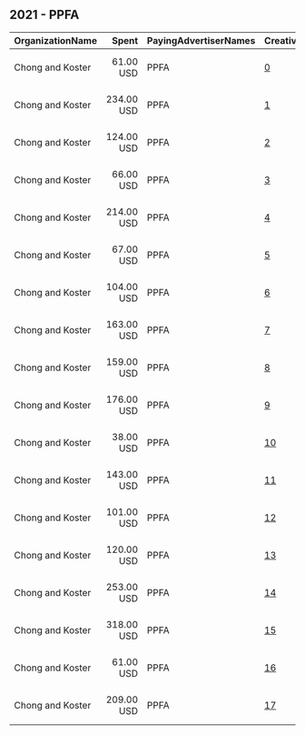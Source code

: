 ## 2021 - PPFA 
|OrganizationName|Spent|PayingAdvertiserNames|CreativeUrls|Impressions|Genders|AgeBrackets|CountryCodes|BillingAddresses|CandidateBallotInformation|
|:---|---:|:---|:---|---:|:---|:---|:---|:---|:---|
|Chong and Koster|61.00 USD|PPFA|[0](https://www.snap.com/political-ads/asset/c2450d55330aac41543509cb067716bae66baf9ae68fdb025e32586f98303b42?mediaType=mp4)|10,840|FEMALE|18-35|united states|"1640 Rhode Island Ave. NW, Suite 600,Washington,20036,US"||
|Chong and Koster|234.00 USD|PPFA|[1](https://www.snap.com/political-ads/asset/a329e5946e3533e52cbbc0213592c55083565a71ad7a82248b1c5fbfdd456168?mediaType=mp4)|40,598|FEMALE|18-35|united states|"1640 Rhode Island Ave. NW, Suite 600,Washington,20036,US"||
|Chong and Koster|124.00 USD|PPFA|[2](https://www.snap.com/political-ads/asset/a329e5946e3533e52cbbc0213592c55083565a71ad7a82248b1c5fbfdd456168?mediaType=mp4)|20,724|FEMALE|18-35|united states|"1640 Rhode Island Ave. NW, Suite 600,Washington,20036,US"||
|Chong and Koster|66.00 USD|PPFA|[3](https://www.snap.com/political-ads/asset/a9c60365ea5d28e8afb408f0470b31ceffad30a1f2ea0913b3f307651036455c?mediaType=mp4)|14,755|FEMALE|18-35|united states|"1640 Rhode Island Ave. NW, Suite 600,Washington,20036,US"||
|Chong and Koster|214.00 USD|PPFA|[4](https://www.snap.com/political-ads/asset/e540c3a557ee1afd3c7a9dc37f4a129de1fdc89269f110e3e24d82e3a93ae224?mediaType=mp4)|52,152|FEMALE|18-35|united states|"1640 Rhode Island Ave. NW, Suite 600,Washington,20036,US"||
|Chong and Koster|67.00 USD|PPFA|[5](https://www.snap.com/political-ads/asset/a329e5946e3533e52cbbc0213592c55083565a71ad7a82248b1c5fbfdd456168?mediaType=mp4)|13,017|FEMALE|18-35|united states|"1640 Rhode Island Ave. NW, Suite 600,Washington,20036,US"||
|Chong and Koster|104.00 USD|PPFA|[6](https://www.snap.com/political-ads/asset/e867728f312b0e7095102362a91e67d7cda66ceeafcee2a4bfd970e3cd41d9b2?mediaType=mp4)|23,480|FEMALE|18-35|united states|"1640 Rhode Island Ave. NW, Suite 600,Washington,20036,US"||
|Chong and Koster|163.00 USD|PPFA|[7](https://www.snap.com/political-ads/asset/c2450d55330aac41543509cb067716bae66baf9ae68fdb025e32586f98303b42?mediaType=mp4)|21,049|FEMALE|18-35|united states|"1640 Rhode Island Ave. NW, Suite 600,Washington,20036,US"||
|Chong and Koster|159.00 USD|PPFA|[8](https://www.snap.com/political-ads/asset/a9c60365ea5d28e8afb408f0470b31ceffad30a1f2ea0913b3f307651036455c?mediaType=mp4)|29,637|FEMALE|18-35|united states|"1640 Rhode Island Ave. NW, Suite 600,Washington,20036,US"||
|Chong and Koster|176.00 USD|PPFA|[9](https://www.snap.com/political-ads/asset/e540c3a557ee1afd3c7a9dc37f4a129de1fdc89269f110e3e24d82e3a93ae224?mediaType=mp4)|35,188|FEMALE|18-35|united states|"1640 Rhode Island Ave. NW, Suite 600,Washington,20036,US"||
|Chong and Koster|38.00 USD|PPFA|[10](https://www.snap.com/political-ads/asset/e867728f312b0e7095102362a91e67d7cda66ceeafcee2a4bfd970e3cd41d9b2?mediaType=mp4)|7,787|FEMALE|18-35|united states|"1640 Rhode Island Ave. NW, Suite 600,Washington,20036,US"||
|Chong and Koster|143.00 USD|PPFA|[11](https://www.snap.com/political-ads/asset/a2dbdb532fa9f39a5a3012c29fab83c5091b2f1a83dbf62988d9cbe7a8859c6c?mediaType=mp4)|24,977|FEMALE|18-35|united states|"1640 Rhode Island Ave. NW, Suite 600,Washington,20036,US"||
|Chong and Koster|101.00 USD|PPFA|[12](https://www.snap.com/political-ads/asset/e867728f312b0e7095102362a91e67d7cda66ceeafcee2a4bfd970e3cd41d9b2?mediaType=mp4)|20,852|FEMALE|18-35|united states|"1640 Rhode Island Ave. NW, Suite 600,Washington,20036,US"||
|Chong and Koster|120.00 USD|PPFA|[13](https://www.snap.com/political-ads/asset/a9c60365ea5d28e8afb408f0470b31ceffad30a1f2ea0913b3f307651036455c?mediaType=mp4)|22,889|FEMALE|18-35|united states|"1640 Rhode Island Ave. NW, Suite 600,Washington,20036,US"||
|Chong and Koster|253.00 USD|PPFA|[14](https://www.snap.com/political-ads/asset/a2dbdb532fa9f39a5a3012c29fab83c5091b2f1a83dbf62988d9cbe7a8859c6c?mediaType=mp4)|41,092|FEMALE|18-35|united states|"1640 Rhode Island Ave. NW, Suite 600,Washington,20036,US"||
|Chong and Koster|318.00 USD|PPFA|[15](https://www.snap.com/political-ads/asset/e540c3a557ee1afd3c7a9dc37f4a129de1fdc89269f110e3e24d82e3a93ae224?mediaType=mp4)|66,349|FEMALE|18-35|united states|"1640 Rhode Island Ave. NW, Suite 600,Washington,20036,US"||
|Chong and Koster|61.00 USD|PPFA|[16](https://www.snap.com/political-ads/asset/c2450d55330aac41543509cb067716bae66baf9ae68fdb025e32586f98303b42?mediaType=mp4)|9,684|FEMALE|18-35|united states|"1640 Rhode Island Ave. NW, Suite 600,Washington,20036,US"||
|Chong and Koster|209.00 USD|PPFA|[17](https://www.snap.com/political-ads/asset/a2dbdb532fa9f39a5a3012c29fab83c5091b2f1a83dbf62988d9cbe7a8859c6c?mediaType=mp4)|38,103|FEMALE|18-35|united states|"1640 Rhode Island Ave. NW, Suite 600,Washington,20036,US"||
